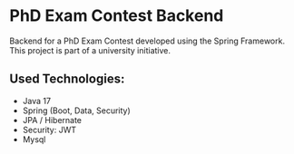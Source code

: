 # PhD Exam Contest Backend
Backend for a PhD Exam Contest developed  using the Spring Framework.</br>
This project is part of a university initiative.
## Used Technologies:
* Java 17
* Spring (Boot, Data, Security)
*  JPA / Hibernate
* Security: JWT
* Mysql
  
